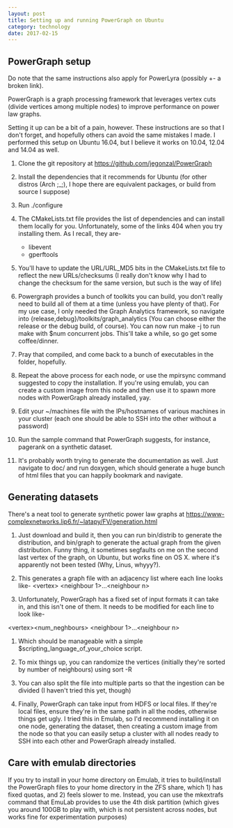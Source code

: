 ```yaml
---
layout: post
title: Setting up and running PowerGraph on Ubuntu
category: technology
date: 2017-02-15
---
```


## PowerGraph setup

Do note that the same instructions also apply for PowerLyra (possibly +- a broken link).

PowerGraph is a graph processing framework that leverages vertex cuts (divide vertices among multiple nodes) to improve performance on power law graphs.

Setting it up can be a bit of a pain, however. These instructions are so that I don't forget, and hopefully others can avoid the same mistakes I made. I performed this setup on Ubuntu 16.04, but I believe it works on 10.04, 12.04 and 14.04 as well.

1. Clone the git repository at https://github.com/jegonzal/PowerGraph

1. Install the dependencies that it recommends for Ubuntu (for other distros (Arch ;\_;), I hope there are equivalent packages, or build from source I suppose)

1. Run ./configure

1. The CMakeLists.txt file provides the list of dependencies and can install them locally for you. Unfortunately, some of the links 404 when you try installing them. As I recall, they are-
    - libevent
    - gperftools

1. You'll have to update the URL/URL\_MD5 bits in the CMakeLists.txt file to reflect the new URLs/checksums (I really don't know why I had to change the checksum for the same version, but such is the way of life)

1. Powergraph provides a bunch of toolkits you can build, you don't really need to build all of them at a time (unless you have plenty of that). For my use case, I only needed the Graph Analytics framework, so navigate into {release,debug}/toolkits/graph\_analytics (You can choose either the release or the debug build, of course). You can now run make -j<num> to run make with $num concurrent jobs. This'll take a while, so go get some coffee/dinner.

1. Pray that compiled, and come back to a bunch of executables in the folder, hopefully. 

1. Repeat the above process for each node, or use the mpirsync command suggested to copy the installation. If you're using emulab, you can create a custom image from this node and then use it to spawn more nodes with PowerGraph already installed, yay.

1. Edit your ~/machines file with the IPs/hostnames of various machines in your cluster (each one should be able to SSH into the other without a password)

1. Run the sample command that PowerGraph suggests, for instance, pagerank on a synthetic dataset.

1. It's probably worth trying to generate the documentation as well. Just navigate to doc/ and run doxygen, which should generate a huge bunch of html files that you can happily bookmark and navigate.

## Generating datasets

There's a neat tool to generate synthetic power law graphs at https://www-complexnetworks.lip6.fr/~latapy/FV/generation.html

1. Just download and build it, then you can run bin/distrib to generate the distribution, and bin/graph to generate the actual graph from the given distribution. Funny thing, it sometimes segfaults on me on the second last vertex of the graph, on Ubuntu, but works fine on OS X. where it's apparently not been tested (Why, Linus, whyyy?).

1. This generates a graph file with an adjacency list where each line looks like-
\<vertex\> \<neighbour 1\>...\<neighbour n\>

1. Unfortunately, PowerGraph has a fixed set of input formats it can take in, and this isn't one of them. It needs to be modified for each line to look like-

\<vertex\>\<num\_neghbours\> \<neighbour 1\>...\<neighbour n\>

1. Which should be manageable with a simple $scripting\_language\_of\_your\_choice script.

1. To mix things up, you can randomize the vertices (initially they're sorted by number of neighbours) using sort -R

1. You can also split the file into multiple parts so that the ingestion can be divided (I haven't tried this yet, though)

1. Finally, PowerGraph can take input from HDFS or local files. If they're local files, ensure they're in the same path in all the nodes, otherwise things get ugly. I tried this in Emulab, so I'd recommend installing it on one node, generating the dataset, then creating a custom image from the node so that you can easily setup a cluster with all nodes ready to SSH into each other and PowerGraph already installed.

## Care with emulab directories

If you try to install in your home directory on Emulab, it tries to build/install the PowerGraph files to your home directory in the ZFS share, which 1) has fixed quotas, and 2) feels slower to me. Instead, you can use the mkextrafs command that EmuLab provides to use the 4th disk partition (which gives you around 100GB to play with, which is not persistent across nodes, but works fine for experimentation purposes)
